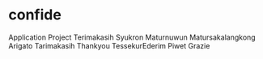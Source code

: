 # confide
Application Project
Terimakasih Syukron Maturnuwun Matursakalangkong Arigato Tarimakasih Thankyou TessekurEderim Piwet Grazie
